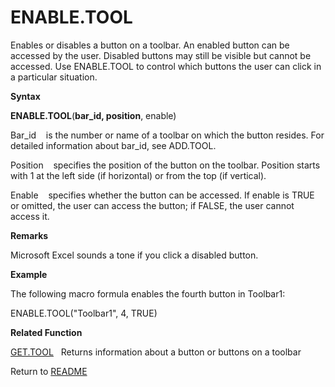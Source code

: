 # ENABLE.TOOL

Enables or disables a button on a toolbar. An enabled button can be
accessed by the user. Disabled buttons may still be visible but cannot
be accessed. Use ENABLE.TOOL to control which buttons the user can click
in a particular situation.

**Syntax**

**ENABLE.TOOL**(**bar\_id, position**, enable)

Bar\_id&nbsp;&nbsp;&nbsp;&nbsp;is the number or name of a toolbar on
which the button resides. For detailed information about bar\_id, see
ADD.TOOL.

Position&nbsp;&nbsp;&nbsp;&nbsp;specifies the position of the button on
the toolbar. Position starts with 1 at the left side (if horizontal) or
from the top (if vertical).

Enable&nbsp;&nbsp;&nbsp;&nbsp;specifies whether the button can be
accessed. If enable is TRUE or omitted, the user can access the button;
if FALSE, the user cannot access it.

**Remarks**

Microsoft Excel sounds a tone if you click a disabled button.

**Example**

The following macro formula enables the fourth button in Toolbar1:

ENABLE.TOOL("Toolbar1", 4, TRUE)

**Related Function**

[GET.TOOL](GET.TOOL.md)&nbsp;&nbsp;&nbsp;Returns information about a button or buttons
on a toolbar



Return to [README](README.md)

